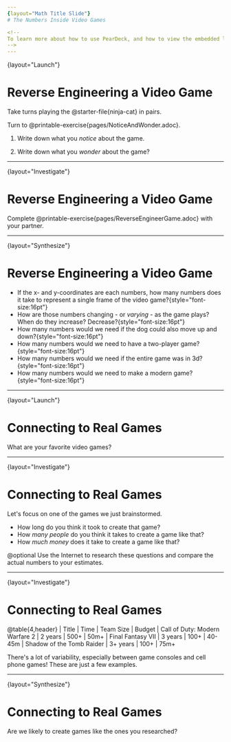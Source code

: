 ```yaml
---
{layout="Math Title Slide"}
# The Numbers Inside Video Games

<!--
To learn more about how to use PearDeck, and how to view the embedded links on these slides without going into present mode visit https://help.peardeck.com/en
-->
---
```

{layout="Launch"}
# Reverse Engineering a Video Game

Take turns playing the @starter-file{ninja-cat} in pairs.

Turn to @printable-exercise{pages/NoticeAndWonder.adoc}. 

1. Write down what you _notice_ about the game.

1. Write down what you _wonder_ about the game?

<!--
This pedagogy has a @link{https://www.learning-space.org/Page/96, rich grounding in literature}, and is used throughout this course. In the "Notice" phase, students are asked to crowd-source their observations. No observation is too small or too silly! By listening to other students' observations, students may find themselves taking a closer look at the game. The "Wonder" phase involves students raising questions, but they must also explain the context for those questions. Sharon Hessney (moderator for the NYTimes excellent @link{https://www.nytimes.com/column/whats-going-on-in-this-graph, What's going on in this Graph?} activity) sometimes calls this "what do you wonder...and *why*?". Both of these phases should be done in groups or as a whole class, with adequate time given to each.
-->

---
{layout="Investigate"}
# Reverse Engineering a Video Game

Complete @printable-exercise{pages/ReverseEngineerGame.adoc} with your partner.

<!-- 
Common Misconceptions:
- Students are likely to describe what the character is _doing_, as opposed to _what changes_. For example: "The dog is moving to the left" is not actualy describing the property being changed (position, place, location, etc).
- Students may write down what they _hope_ is changeable, as opposed to what actually changes. It's common for students to say they cat's costume is changing, because they assume the cat will somehow "level up" if they get enough points.
-->

---
{layout="Synthesize"}
# Reverse Engineering a Video Game

- If the x- and y-coordinates are each numbers, how many numbers does it take to represent a single frame of the video game?{style="font-size:16pt"}
- How are those numbers changing - or _varying_ - as the game plays? When do they increase? Decrease?{style="font-size:16pt"}
- How many numbers would we need if the dog could also move up and down?{style="font-size:16pt"}
- How many numbers would we need to have a two-player game?{style="font-size:16pt"}
- How many numbers would we need if the entire game was in 3d?{style="font-size:16pt"}
- How many numbers would we need to make a modern game?{style="font-size:16pt"}

---
{layout="Launch"}
# Connecting to Real Games 

What are your favorite video games?

<!--
Project their list on the board and select one to discuss as a class.
-->

---
{layout="Investigate"}
# Connecting to Real Games 

Let's focus on one of the games we just brainstormed.

* How long do you think it took to create that game?
* How _many people_ do you think it takes to create a game like that?
* How _much money_ does it take to create a game like that?

@optional Use the Internet to research these questions and compare the actual numbers to your estimates.

---
{layout="Investigate"}
# Connecting to Real Games 

@table{4,header}
| Title								| Time		| Team Size 	| Budget
| Call of Duty: Modern Warfare 2	| 2 years	| 500+			| 50m+
| Final Fantasy VII					| 3 years	| 100+			| 40-45m
| Shadow of the Tomb Raider			| 3+ years	| 100+			| 75m+

There's a lot of variability, especially between game consoles and cell phone games! These are just a few examples.


<!--
The goal here is not to discourage students from the possibility of eventually creating a game like their favorite game, but to manage expectations given our limited resources (time, money, and people).  By starting with this game project, students are learning transferable skills that can help them later on in learning new programming languages and creating bigger projects.
-->

---
{layout="Synthesize"}
# Connecting to Real Games 

Are we likely to create games like the ones you researched?

<!--
The 3d, two-player version of NinjaCat needed a lot more numbers than the simple one you saw here, _but the actual concepts at work are the same_. Even if we don't have time to make games like the ones we chose here, you'll learn the same concepts just by making a simpler one.
-->
